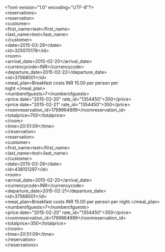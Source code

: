 &lt;?xml version="1.0" encoding="UTF-8"?&gt;  
&lt;reservations&gt;  
    &lt;reservation&gt;  
        &lt;customer&gt;  
            &lt;first_name&gt;test&lt;/first_name&gt;  
            &lt;last_name&gt;test&lt;/last_name&gt;  
        &lt;/customer&gt;  
        &lt;date&gt;2015-03-29&lt;/date&gt;  
        &lt;id&gt;325070178&lt;/id&gt;  
        &lt;room&gt;  
            &lt;arrival_date&gt;2015-02-20&lt;/arrival_date&gt;  
            &lt;currencycode&gt;INR&lt;/currencycode&gt;  
            &lt;departure_date&gt;2015-02-22&lt;/departure_date&gt;  
            &lt;id&gt;37568001&lt;/id&gt;  
            &lt;meal_plan&gt;Breakfast costs INR 15.00 per person per  
                night.&lt;/meal_plan&gt;  
            &lt;numberofguests&gt;7&lt;/numberofguests&gt;  
            &lt;price date="2015-02-20" rate_id="1354450"&gt;350&lt;/price&gt;  
            &lt;price date="2015-02-21" rate_id="1354450"&gt;350&lt;/price&gt;  
            &lt;roomreservation_id&gt;1799964999&lt;/roomreservation_id&gt;  
            &lt;totalprice&gt;700&lt;/totalprice&gt;  
        &lt;/room&gt;  
        &lt;time&gt;20:51:09&lt;/time&gt;  
    &lt;/reservation&gt;  
    &lt;reservation&gt;  
        &lt;customer&gt;  
            &lt;first_name&gt;test&lt;/first_name&gt;  
            &lt;last_name&gt;test&lt;/last_name&gt;  
        &lt;/customer&gt;  
        &lt;date&gt;2015-03-29&lt;/date&gt;  
        &lt;id&gt;438151297&lt;/id&gt;  
        &lt;room&gt;  
            &lt;arrival_date&gt;2015-02-20&lt;/arrival_date&gt;  
            &lt;currencycode&gt;INR&lt;/currencycode&gt;  
            &lt;departure_date&gt;2015-02-21&lt;/departure_date&gt;  
            &lt;id&gt;37568001&lt;/id&gt;  
            &lt;meal_plan&gt;Breakfast costs INR 15.00 per person per night.&lt;/meal_plan&gt;  
            &lt;numberofguests&gt;7&lt;/numberofguests&gt;  
            &lt;price date="2015-02-20" rate_id="1354450"&gt;350&lt;/price&gt;  
            &lt;roomreservation_id&gt;1799964999&lt;/roomreservation_id&gt;  
            &lt;totalprice&gt;350&lt;/totalprice&gt;  
        &lt;/room&gt;  
        &lt;time&gt;20:51:09&lt;/time&gt;  
    &lt;/reservation&gt;  
&lt;/reservations&gt;
